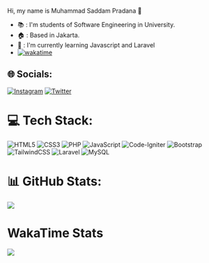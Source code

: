 Hi, my name is Muhammad Saddam Pradana :wave:

- :books: : I'm students of Software Engineering in University.
- :house: : Based in Jakarta.
- :seedling: : I'm currently learning Javascript and Laravel
- [![wakatime](https://wakatime.com/badge/user/696532b4-7cc4-42aa-8d93-6cf70545349c.svg)](https://wakatime.com/@696532b4-7cc4-42aa-8d93-6cf70545349c)

## 🌐 Socials:
[![Instagram](https://img.shields.io/badge/Instagram-%23E4405F.svg?logo=Instagram&logoColor=white)](https://instagram.com/saddampradana32) [![Twitter](https://img.shields.io/badge/Twitter-%231DA1F2.svg?logo=Twitter&logoColor=white)](https://twitter.com/FrosteeSky) 

# 💻 Tech Stack:
![HTML5](https://img.shields.io/badge/html5-%23E34F26.svg?style=for-the-badge&logo=html5&logoColor=white) ![CSS3](https://img.shields.io/badge/css3-%231572B6.svg?style=for-the-badge&logo=css3&logoColor=white) ![PHP](https://img.shields.io/badge/php-%23777BB4.svg?style=for-the-badge&logo=php&logoColor=white) ![JavaScript](https://img.shields.io/badge/javascript-%23323330.svg?style=for-the-badge&logo=javascript&logoColor=%23F7DF1E) ![Code-Igniter](https://img.shields.io/badge/CodeIgniter-%23EF4223.svg?style=for-the-badge&logo=codeIgniter&logoColor=white) ![Bootstrap](https://img.shields.io/badge/bootstrap-%23563D7C.svg?style=for-the-badge&logo=bootstrap&logoColor=white) ![TailwindCSS](https://img.shields.io/badge/tailwindcss-%2338B2AC.svg?style=for-the-badge&logo=tailwind-css&logoColor=white) ![Laravel](https://img.shields.io/badge/laravel-%23FF2D20.svg?style=for-the-badge&logo=laravel&logoColor=white) ![MySQL](https://img.shields.io/badge/mysql-%2300f.svg?style=for-the-badge&logo=mysql&logoColor=white)

# 📊 GitHub Stats:
![](https://github-readme-stats-git-masterrstaa-rickstaa.vercel.app/api/top-langs/?username=mrsaddam32&theme=tokyonight&hide_border=true&include_all_commits=false&count_private=false&layout=compact)

# WakaTime Stats
<a href="https://wakatime.com"><img src="https://wakatime.com/share/@696532b4-7cc4-42aa-8d93-6cf70545349c/dee0e063-9b0d-4169-a75a-be2603586d16.png" /></a>

<!---
mrsaddam32/mrsaddam32 is a ✨ special ✨ repository because its `README.md` (this file) appears on your GitHub profile.
You can click the Preview link to take a look at your changes.
--->

